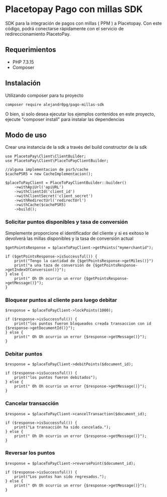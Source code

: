 # Placetopay Pago con millas SDK
SDK para la integración de pagos con millas ( PPM ) a Placetopay.
Con este código, podrá conectarse rápidamente con el servicio de redireccionamiento PlacetoPay.


## Requerimientos

* PHP 7.3.15
* Composer

## Instalación

Utilizando composer para tu proyecto

```
composer require alejandr0pg/pago-millas-sdk
```

O bien, si solo desea ejecutar los ejemplos contenidos en este proyecto, 
ejecute "composer install" para instalar las dependencias

## Modo de uso

Crear una instancia de la sdk a través del build constructor de la sdk

```
use PlacetoPay\Client\ClientBuilder;
use PlacetoPay\Client\PlaceToPayClientBuilder;

//alguna implementacion de psr5/cache
$cachePSR5 = new CacheImplementacion();

$placeToPayClient = PlaceToPayClientBuilder::builder()
    ->withApiUrl('apiURL')
    ->withClientId('client_id')
    ->withClientSecret('client_secret')
    ->withRedirectUrl('redirectUrl')
    ->withCache($cachePSR5)
    ->build();
```

### Solicitar puntos disponibles y tasa de conversión

Simplemente proporcione el identificador del cliente y si es exitoso 
le devolverá las millas disponibles y la tasa de conversión actual

```
$getPointsResponse = $placeToPayClient->getPoints("mymerchantid");

if ($getPointsResponse->isSuccessful()) {
    print("Tengo la cantidad de {$getPointsResponse->getMiles()}")
    print("a una taza de conversión de {$getPointsResponse->getIndexOfConversion()}");
} else {
    print(" Oh Oh ocurrio un error {$getPointsResponse->getMessage()}");
}
```

### Bloquear puntos al cliente para luego debitar

```
$response = $placeToPayClient->lockPoints(1000);

if ($response->isSuccessful()) {
    print("los puntos fueron bloqueados creada transaccion con id {$response->getDocumentId()}");
} else {
    print(" Oh Oh ocurrio un error {$response->getMessage()}");
}
```

### Debitar puntos

```
$response = $placeToPayClient->debitPoints($document_id);

if ($response->isSuccessful()) {
    print("los puntos fueron debitados");
} else {
    print(" Oh Oh ocurrio un error {$response->getMessage()}");
}
```

### Cancelar transacción

```
$response = $placeToPayClient->cancelTransaction($document_id);

if ($response->isSuccessful()) {
    print("La transacción ha sido cancelada.");
} else {
    print(" Oh Oh ocurrio un error {$response->getMessage()}");
}
```

### Reversar los puntos

```
$response = $placeToPayClient->reversePoint($document_id);

if ($response->isSuccessful()) {
    print("Los puntos han sido regresados.");
} else {
    print(" Oh Oh ocurrio un error {$response->getMessage()}");
}
```
